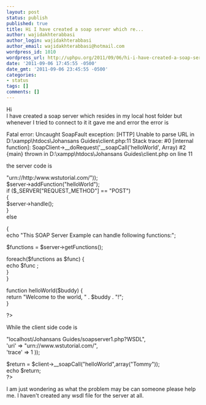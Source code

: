```yaml
---
layout: post
status: publish
published: true
title: Hi I have created a soap server which re...
author: wajidakhterabbasi
author_login: wajidakhterabbasi
author_email: wajidakhterabbasi@hotmail.com
wordpress_id: 1010
wordpress_url: http://uphpu.org/2011/09/06/hi-i-have-created-a-soap-server-which-re/
date: '2011-09-06 17:45:55 -0500'
date_gmt: '2011-09-06 23:45:55 -0500'
categories:
- status
tags: []
comments: []
---
```

<p>Hi<br />
I have created a soap server which resides in my local host folder but whenever I tried to connect to it it gave me and error the error is </p>
<p>Fatal error: Uncaught SoapFault exception: [HTTP] Unable to parse URL in D:\xampp\htdocs\Johansans Guides\client.php:11 Stack trace: #0 [internal function]: SoapClient-&gt;__doRequest('__soapCall('helloWorld', Array) #2 {main} thrown in D:\xampp\htdocs\Johansans Guides\client.php on line 11</p>
<p>the server code is</p>
<p> "urn://http:/www.wstutorial.com/"));<br />
$server-&gt;addFunction("helloWorld");<br />
if ($_SERVER["REQUEST_METHOD"] == "POST")<br />
{<br />
  $server-&gt;handle();<br />
}<br />
else </p>
<p>{<br />
 echo "This SOAP Server Example can handle following functions:";</p>
<p> $functions = $server-&gt;getFunctions();</p>
<p> foreach($functions as $func) {<br />
  echo $func ;<br />
 }<br />
}</p>
<p>function helloWorld($buddy) {<br />
   return "Welcome to the world, " . $buddy . "!";<br />
}</p>
<p>?&gt;</p>
<p>While the client side code is </p>
<p> "localhost/Johansans Guides/soapserver1.php?WSDL",<br />
      'uri'      =&gt; "urn://www.wstutorial.com/",<br />
      'trace'    =&gt; 1 ));</p>
<p>   $return = $client-&gt;__soapCall("helloWorld",array("Tommy"));<br />
   echo $return;<br />
?&gt;</p>
<p>I am just wondering as what the problem may be can someone please help me. I haven't created any wsdl file for the server at all.</p>
